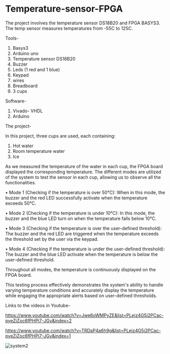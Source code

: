 # Temperature-sensor-FPGA
The project involves the temperature sensor DS18B20 and FPGA BASYS3.
The temp sensor measures temperatures from -55C to 125C.

Tools-
1. Basys3
2. Arduino uno
3. Temperature sensor DS18B20
4. Buzzer
5. Leds (1 red and 1 blue)
6. Keypad
7. wires
8. Breadboard
9. 3 cups

Software-
1. Vivado- VHDL
2. Arduino
   
The project-

In this project, three cups are used, each containing:
1.	Hot water
2.	Room temperature water
3.	Ice

   
As we measured the temperature of the water in each cup, the FPGA board displayed the corresponding temperature. The different modes are utilized of the system to test the sensor in each cup, allowing us to observe all the functionalities.

•	Mode 1 (Checking if the temperature is over 50°C): When in this mode, the buzzer and the red LED successfully activate when the temperature exceeds 50°C.

•	Mode 2 (Checking if the temperature is under 10°C): In this mode, the buzzer and the blue LED turn on when the temperature falls below 10°C.

•	Mode 3 (Checking if the temperature is over the user-defined threshold): The buzzer and the red LED are triggered when the temperature exceeds the threshold set by the user via the keypad.

•	Mode 4 (Checking if the temperature is under the user-defined threshold): The buzzer and the blue LED activate when the temperature is below the user-defined threshold.

Throughout all modes, the temperature is continuously displayed on the FPGA board.

This testing process effectively demonstrates the system's ability to handle varying temperature conditions and accurately display the temperature while engaging the appropriate alerts based on user-defined thresholds.


Links to the videos in Youtube-

  https://www.youtube.com/watch?v=Jwe6oWMPyZE&list=PLejz4G5i2PCac-pyeZiZoc6fPHPi7-JGv&index=2
  
  https://www.youtube.com/watch?v=TRDaP4a6h9g&list=PLejz4G5i2PCac-pyeZiZoc6fPHPi7-JGv&index=1
  
![system2](https://github.com/yaelkeidar/Temp-sensor-FPGA/assets/154610976/3cc4338d-852f-42ce-ad0f-4aca118c1afa)
